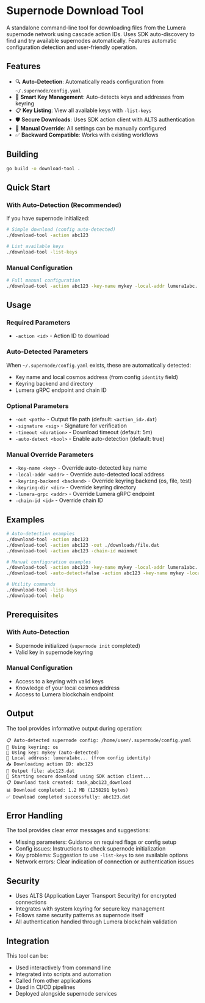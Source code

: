 # Supernode Download Tool

A standalone command-line tool for downloading files from the Lumera supernode network using cascade action IDs. Uses SDK auto-discovery to find and try available supernodes automatically. Features automatic configuration detection and user-friendly operation.

## Features

- 🔍 **Auto-Detection**: Automatically reads configuration from `~/.supernode/config.yaml`
- 🔑 **Smart Key Management**: Auto-detects keys and addresses from keyring
- 📋 **Key Listing**: View all available keys with `-list-keys`
- 🛡️ **Secure Downloads**: Uses SDK action client with ALTS authentication
- 🔧 **Manual Override**: All settings can be manually configured
- ✅ **Backward Compatible**: Works with existing workflows

## Building

```bash
go build -o download-tool .
```

## Quick Start

### With Auto-Detection (Recommended)

If you have supernode initialized:

```bash
# Simple download (config auto-detected)
./download-tool -action abc123

# List available keys
./download-tool -list-keys
```

### Manual Configuration

```bash
# Full manual configuration
./download-tool -action abc123 -key-name mykey -local-addr lumera1abc...
```

## Usage

### Required Parameters

- `-action <id>` - Action ID to download

### Auto-Detected Parameters

When `~/.supernode/config.yaml` exists, these are automatically detected:
- Key name and local cosmos address (from config `identity` field)
- Keyring backend and directory
- Lumera gRPC endpoint and chain ID

### Optional Parameters

- `-out <path>` - Output file path (default: `<action_id>.dat`)
- `-signature <sig>` - Signature for verification
- `-timeout <duration>` - Download timeout (default: 5m)
- `-auto-detect <bool>` - Enable auto-detection (default: true)

### Manual Override Parameters

- `-key-name <key>` - Override auto-detected key name
- `-local-addr <addr>` - Override auto-detected local address
- `-keyring-backend <backend>` - Override keyring backend (os, file, test)
- `-keyring-dir <dir>` - Override keyring directory
- `-lumera-grpc <addr>` - Override Lumera gRPC endpoint
- `-chain-id <id>` - Override chain ID

## Examples

```bash
# Auto-detection examples
./download-tool -action abc123
./download-tool -action abc123 -out ./downloads/file.dat
./download-tool -action abc123 -chain-id mainnet

# Manual configuration examples  
./download-tool -action abc123 -key-name mykey -local-addr lumera1abc...
./download-tool -auto-detect=false -action abc123 -key-name mykey -local-addr lumera1abc...

# Utility commands
./download-tool -list-keys
./download-tool -help
```

## Prerequisites

### With Auto-Detection
- Supernode initialized (`supernode init` completed)
- Valid key in supernode keyring

### Manual Configuration
- Access to a keyring with valid keys
- Knowledge of your local cosmos address
- Access to Lumera blockchain endpoint

## Output

The tool provides informative output during operation:

```
📋 Auto-detected supernode config: /home/user/.supernode/config.yaml
🔐 Using keyring: os
🔑 Using key: mykey (auto-detected)
👤 Local address: lumera1abc... (from config identity)
📥 Downloading action ID: abc123
💾 Output file: abc123.dat
🚀 Starting secure download using SDK action client...
📋 Download task created: task_abc123_download
📊 Download completed: 1.2 MB (1258291 bytes)
✅ Download completed successfully: abc123.dat
```

## Error Handling

The tool provides clear error messages and suggestions:

- Missing parameters: Guidance on required flags or config setup
- Config issues: Instructions to check supernode initialization
- Key problems: Suggestion to use `-list-keys` to see available options
- Network errors: Clear indication of connection or authentication issues

## Security

- Uses ALTS (Application Layer Transport Security) for encrypted connections
- Integrates with system keyring for secure key management
- Follows same security patterns as supernode itself
- All authentication handled through Lumera blockchain validation

## Integration

This tool can be:
- Used interactively from command line
- Integrated into scripts and automation
- Called from other applications
- Used in CI/CD pipelines
- Deployed alongside supernode services